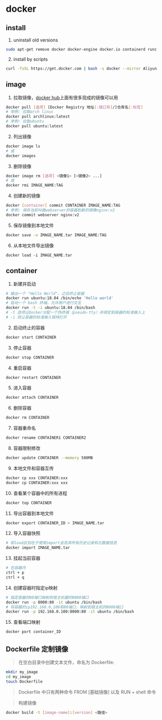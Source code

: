 # docker

## install

1. uninstall old versions

```sh
sudo apt-get remove docker docker-engine docker.io containerd runc
```

2. install by scripts

```sh
curl -fsSL https://get.docker.com | bash -s docker --mirror Aliyun
```

## image

1. 拉取镜像，[docker hub](https://hub.docker.com/search?q=&type=image)上面有很多现成的镜像可以用

```sh
docker pull [选项] [Docker Registry 地址[:端口号]/]仓库名[:标签]
# 举例: 拉取arch linux
docker pull archlinux:latest
# 举例: 拉取ubuntu
docker pull ubuntu:latest
```

2. 列出镜像

```sh
docker image ls
# 或
docker images
```

3. 删除镜像

```sh
docker image rm [选项] <镜像1> [<镜像2> ...]
# 或
docker rmi IMAGE_NAME:TAG
```

4. 创建新的镜像

```sh
docker [container] commit CONTAINER IMAGE_NAME:TAG
# 举例: 保存当前叫做webserver的容器到新的镜像nginx:v2
docker commit webserver nginx:v2
```

5. 保存镜像到本地文件

```sh
docker save -o IMAGE_NAME.tar IMAGE_NAME:TAG
```

6. 从本地文件导出镜像

```
docker load -i IMAGE_NAME.tar
```

## container

1. 新建并启动

```sh
# 输出一个 "Hello World"，之后终止容器
docker run ubuntu:18.04 /bin/echo 'Hello world'
# 启动一个 bash 终端，允许用户进行交互
docker run -t -i ubuntu:18.04 /bin/bash
# -t 选项让Docker分配一个伪终端（pseudo-tty）并绑定到容器的标准输入上
# -i 则让容器的标准输入保持打开
```

2. 启动终止的容器

```sh
docker start CONTAINER
```

3. 停止容器

```sh
docker stop CONTAINER
```

4. 重启容器

```sh
docker restart CONTAINER
```

5. 进入容器

```sh
docker attach CONTAINER
```

6. 删除容器

```sh
docker rm CONTAINER
```

7. 容器重命名

```sh
docker rename CONTAINER1 CONTAINER2
```

8. 容器限制修改

```sh
docker update CONTAINER --memory 500MB
```

9. 本地文件和容器互传
```sh
docker cp xxx CONTAINER:xxx
docker cp CONTAINER:xxx xxx
```

10. 查看某个容器中的所有进程
```sh
docker top CONTAINER
```

11. 导出容器到本地文件

```sh
docker export CONTAINER_ID > IMAGE_NAME.tar
```

12. 导入容器快照
```sh
# 和load区别在于使用import会丢弃所有历史记录和元数据信息
docker import IMAGE_NAME.tar
```

13. 挂起当前容器

```sh
# 在容器内
ctrl + p
ctrl + q
```

14. 创建容器时指定ip映射

```sh
# 指定容器的80端口映射到宿主机器的8000端口
docker run -p 8000:80 -it ubuntu /bin/bash
# 将容器的ip192.168.0.100和80端口，映射到宿主机的8000端口
docker run -p 192.168.0.100:8000:80 -it ubuntu /bin/bash
```

15. 查看端口映射
```sh
docker port container_ID
```


## Dockerfile 定制镜像

> 在空白目录中创建文本文件，命名为 Dockerfile:

```sh
mkdir my_image
cd my_image
touch Dockerfile
```

> Dockerfile 中只有两种命令 FROM [基础镜像] 以及 RUN + shell 命令

> 构建镜像

```sh
docker build -t [image-name]:[version] <路径>
```